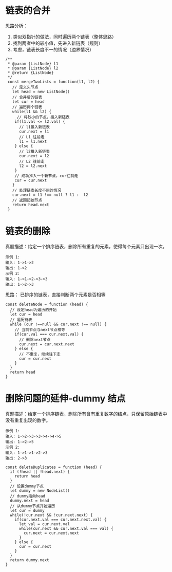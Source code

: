 # 链表的合并
思路分析：
1. 类似双指针的做法，同时遍历两个链表（整体思路）
2. 找到两者中的较小值，先进入新链表（规则）
3. 考虑，链表长度不一的情况（边界情况）

```
/**
 * @param {ListNode} l1
 * @param {ListNode} l2
 * @return {ListNode}
 */
 const mergeTwoLists = function(l1, l2) {
   // 定义头节点
   let head = new ListNode()
   // 合并后的链表
   let cur = head
   // 遍历两个链表
   while(l1 && l2) {
     // 将较小的节点，接入新链表
    if(l1.val <= l2.val) {
      // l1推入新链表
      cur.next = l1
      // L1 往前走
      l1 = l1.next
    } else {
      // l2推入新链表
      cur.next = l2
      // L2 往前走
      l2 = l2.next
    }
    // 成功推入一个新节点，cur往前走
    cur = cur.next
   }
   // 处理链表长度不同的情况
   cur.next = l1 !== null ? l1 :  l2
   // 返回起始节点
   return head.next
 }
```
# 链表的删除
真题描述：给定一个排序链表，删除所有重复的元素，使得每个元素只出现一次。

```
示例 1:
输入: 1->1->2
输出: 1->2
示例 2:
输入: 1->1->2->3->3
输出: 1->2->3
```

思路：
已排序的链表，直接判断两个元素是否相等
```
const deleteNode = function (head) {
  // 设定head为遍历的开始
  let cur = head
  // 遍历链表
  while (cur !==null && cur.next !== null) {
    // 当前节点与next节点相等
    if(cur.val === cur.next.val) {
      // 删除next节点
      cur.next = cur.next.next
    } else {
      // 不重复，继续往下走
      cur = cur.next
    }
  }
  return head
} 
```

# 删除问题的延伸-dummy 结点
真题描述：给定一个排序链表，删除所有含有重复数字的结点，只保留原始链表中 没有重复出现的数字。

```
示例 1:
输入: 1->2->3->3->4->4->5
输出: 1->2->5
示例 2:
输入: 1->1->1->2->3
输出: 2->3
```

```
const deleteDuplicates = function (head) {
  if (!head || !head.next) {
    return head
  }
  // 设置dummy节点
  let dummy = new NodeList()
  // dummy指向head
  dummy.next = head
  // 从dummy节点开始遍历
  let cur = dummy
  while(!cur.next && !cur.next.next) {
    if(cur.next.val === cur.next.next.val) {
      let val = cur.next.val
      while(cur.next && cur.next.val === val) {
        cur.next = cur.next.next
      }
    } else {
      cur = cur.next
    }
  }
  return dummy.next
}
```
